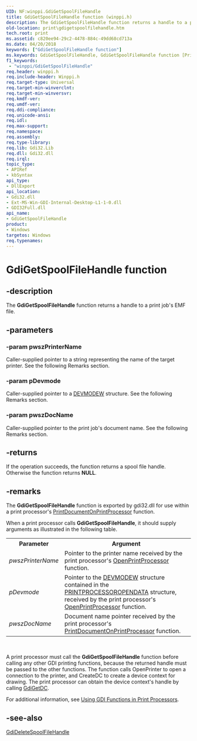 ```yaml
---
UID: NF:winppi.GdiGetSpoolFileHandle
title: GdiGetSpoolFileHandle function (winppi.h)
description: The GdiGetSpoolFileHandle function returns a handle to a print job's EMF file.
old-location: print\gdigetspoolfilehandle.htm
tech.root: print
ms.assetid: c820ee94-29c2-4478-884c-49dd68cd713a
ms.date: 04/20/2018
keywords: ["GdiGetSpoolFileHandle function"]
ms.keywords: GdiGetSpoolFileHandle, GdiGetSpoolFileHandle function [Print Devices], gdifnc_f7231fd8-33b0-4047-90ba-e5e2c9c37814.xml, print.gdigetspoolfilehandle, winppi/GdiGetSpoolFileHandle
f1_keywords:
 - "winppi/GdiGetSpoolFileHandle"
req.header: winppi.h
req.include-header: Winppi.h
req.target-type: Universal
req.target-min-winverclnt: 
req.target-min-winversvr: 
req.kmdf-ver: 
req.umdf-ver: 
req.ddi-compliance: 
req.unicode-ansi: 
req.idl: 
req.max-support: 
req.namespace: 
req.assembly: 
req.type-library: 
req.lib: Gdi32.Lib
req.dll: Gdi32.dll
req.irql: 
topic_type:
- APIRef
- kbSyntax
api_type:
- DllExport
api_location:
- Gdi32.dll
- Ext-MS-Win-GDI-Internal-Desktop-L1-1-0.dll
- GDI32Full.dll
api_name:
- GdiGetSpoolFileHandle
product:
- Windows
targetos: Windows
req.typenames: 
---
```


# GdiGetSpoolFileHandle function


## -description


The <b>GdiGetSpoolFileHandle</b> function returns a handle to a print job's EMF file.


## -parameters




### -param pwszPrinterName

Caller-supplied pointer to a string representing the name of the target printer. See the following Remarks section.


### -param pDevmode

Caller-supplied pointer to a <a href="https://docs.microsoft.com/windows/win32/api/wingdi/ns-wingdi-devmodew">DEVMODEW</a> structure. See the following Remarks section.


### -param pwszDocName

Caller-supplied pointer to the print job's document name. See the following Remarks section.


## -returns



If the operation succeeds, the function returns a spool file handle. Otherwise the function returns <b>NULL</b>.




## -remarks



The <b>GdiGetSpoolFileHandle</b> function is exported by gdi32.dll for use within a print processor's <a href="https://docs.microsoft.com/windows-hardware/drivers/ddi/winsplp/nf-winsplp-printdocumentonprintprocessor">PrintDocumentOnPrintProcessor</a> function.

When a print processor calls <b>GdiGetSpoolFileHandle</b>, it should supply arguments as illustrated in the following table.

<table>
<tr>
<th>Parameter</th>
<th>Argument</th>
</tr>
<tr>
<td>
<i>pwszPrinterName</i>

</td>
<td>
Pointer to the printer name received by the print processor's <a href="https://docs.microsoft.com/windows-hardware/drivers/ddi/winsplp/nf-winsplp-openprintprocessor">OpenPrintProcessor</a> function.

</td>
</tr>
<tr>
<td>
<i>pDevmode</i>

</td>
<td>
Pointer to the <a href="https://docs.microsoft.com/windows/win32/api/wingdi/ns-wingdi-devmodew">DEVMODEW</a> structure contained in the <a href="https://docs.microsoft.com/windows-hardware/drivers/ddi/winsplp/ns-winsplp-_printprocessoropendata">PRINTPROCESSOROPENDATA</a> structure, received by the print processor's <a href="https://docs.microsoft.com/windows-hardware/drivers/ddi/winsplp/nf-winsplp-openprintprocessor">OpenPrintProcessor</a> function.

</td>
</tr>
<tr>
<td>
<i>pwszDocName</i>

</td>
<td>
Document name pointer received by the print processor's <a href="https://docs.microsoft.com/windows-hardware/drivers/ddi/winsplp/nf-winsplp-printdocumentonprintprocessor">PrintDocumentOnPrintProcessor</a> function.

</td>
</tr>
</table>
 

A print processor must call the <b>GdiGetSpoolFileHandle</b> function before calling any other GDI printing functions, because the returned handle must be passed to the other functions. The function calls OpenPrinter to open a connection to the printer, and CreateDC to create a device context for drawing. The print processor can obtain the device context's handle by calling <a href="https://docs.microsoft.com/windows-hardware/drivers/ddi/winppi/nf-winppi-gdigetdc">GdiGetDC</a>.

For additional information, see <a href="https://docs.microsoft.com/windows-hardware/drivers/print/using-gdi-functions-in-print-processors">Using GDI Functions in Print Processors</a>.




## -see-also




<a href="https://docs.microsoft.com/windows-hardware/drivers/ddi/winppi/nf-winppi-gdideletespoolfilehandle">GdiDeleteSpoolFileHandle</a>
 

 

